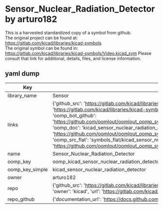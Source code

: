 # Sensor_Nuclear_Radiation_Detector by arturo182  
This is a harvested standardized copy of a symbol from github.  
The original project can be found at:  
https://gitlab.com/kicad/libraries/kicad-symbols  
The original symbol can be found in:
https://gitlab.com/kicad/libraries/kicad-symbols/Video.kicad_sym
Please consult that link for additional, details, files, and license information.  
## yaml dump  
| Key | Value |  
| --- | --- |  
| library_name | Sensor |  
| links | {'github_src': 'https://gitlab.com/kicad/libraries/kicad-symbols/Video.kicad_sym', 'github_src_repo': 'https://gitlab.com/kicad/libraries/kicad-symbols', 'oomp_bot': 'kicad_sensor_nuclear_radiation_detector/working', 'oomp_bot_github': 'https://github.com/oomlout/oomlout_oomp_symbol_bot/tree/main/kicad_sensor_nuclear_radiation_detector/working', 'oomp_doc': 'kicad_sensor_nuclear_radiation_detector/working', 'oomp_doc_github': 'https://github.com/oomlout/oomlout_oomp_symbol_doc/tree/main/kicad_sensor_nuclear_radiation_detector/working', 'oomp_src_flat': 'symbols_flat/kicad_sensor_nuclear_radiation_detector/working', 'oomp_src_flat_github': 'https://github.com/oomlout/oomlout_oomp_symbol_src/tree/main/kicad_sensor_nuclear_radiation_detector/working'} |  
| name | Sensor_Nuclear_Radiation_Detector |  
| oomp_key | oomp_kicad_sensor_nuclear_radiation_detector |  
| oomp_key_simple | kicad_sensor_nuclear_radiation_detector |  
| owner | arturo182 |  
| repo | {'github_src': 'https://gitlab.com/kicad/libraries/kicad-symbols/Video.kicad_sym', 'name': 'libraries/kicad-symbols', 'owner': 'kicad', 'url': 'https://gitlab.com/kicad/libraries/kicad-symbols'} |  
| repo_github | {'documentation_url': 'https://docs.github.com/rest/repos/repos#get-a-repository', 'message': 'Not Found'} |  


